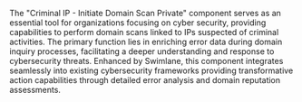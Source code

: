 The "Criminal IP - Initiate Domain Scan Private" component serves as an essential tool for organizations focusing on cyber security, providing capabilities to perform domain scans linked to IPs suspected of criminal activities. The primary function lies in enriching error data during domain inquiry processes, facilitating a deeper understanding and response to cybersecurity threats. Enhanced by Swimlane, this component integrates seamlessly into existing cybersecurity frameworks providing transformative action capabilities through detailed error analysis and domain reputation assessments.

